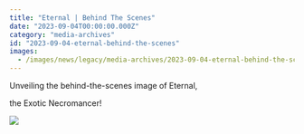 ```yaml
---
title: "Eternal | Behind The Scenes"
date: "2023-09-04T00:00:00.000Z"
category: "media-archives"
id: "2023-09-04-eternal-behind-the-scenes"
images:
  - /images/news/legacy/media-archives/2023-09-04-eternal-behind-the-scenes/d3f73630cc9f44d8845e509dc674ac04_002.webp
---
```


Unveiling the behind-the-scenes image of Eternal,

the Exotic Necromancer!

![](/images/news/legacy/media-archives/2023-09-04-eternal-behind-the-scenes/d3f73630cc9f44d8845e509dc674ac04_002.webp)

